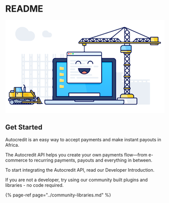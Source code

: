 # README

![](../.gitbook/assets/developers%20%282%29.png)

## Get Started

Autocredit is an easy way to accept payments and make instant payouts in Africa.

The Autocredit API helps you create your own payments flow—from e-commerce to recurring payments, payouts and everything in between.

To start integrating the Autocredit API, read our Developer Introduction.

If you are not a developer, try using our community built plugins and libraries - no code required.

{% page-ref page="../community-libraries.md" %}

